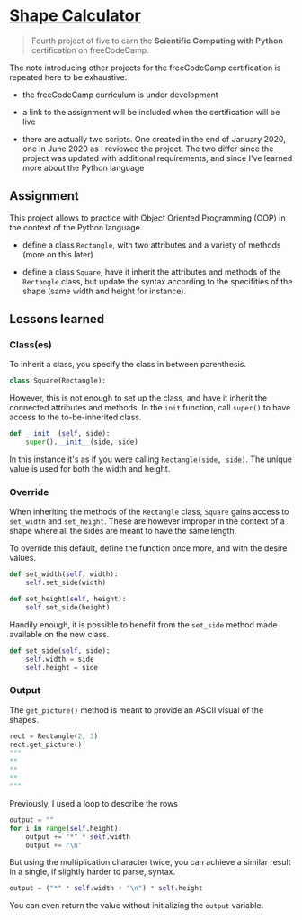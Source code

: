 # [Shape Calculator](https://repl.it/@borntofrappe/fcc-shape-calculator)

> Fourth project of five to earn the **Scientific Computing with Python** certification on freeCodeCamp.

The note introducing other projects for the freeCodeCamp certification is repeated here to be exhaustive:

- the freeCodeCamp curriculum is under development

- a link to the assignment will be included when the certification will be live

- there are actually two scripts. One created in the end of January 2020, one in June 2020 as I reviewed the project. The two differ since the project was updated with additional requirements, and since I've learned more about the Python language

## Assignment

This project allows to practice with Object Oriented Programming (OOP) in the context of the Python language.

- define a class `Rectangle`, with two attributes and a variety of methods (more on this later)

- define a class `Square`, have it inherit the attributes and methods of the `Rectangle` class, but update the syntax according to the specifities of the shape (same width and height for instance).

## Lessons learned

### Class(es)

To inherit a class, you specify the class in between parenthesis.

```py
class Square(Rectangle):
```

However, this is not enough to set up the class, and have it inherit the connected attributes and methods. In the `init` function, call `super()` to have access to the to-be-inherited class.

```py
def __init__(self, side):
    super().__init__(side, side)
```

In this instance it's as if you were calling `Rectangle(side, side)`. The unique value is used for both the width and height.

### Override

When inheriting the methods of the `Rectangle` class, `Square` gains access to `set_width` and `set_height`. These are however improper in the context of a shape where all the sides are meant to have the same length.

To override this default, define the function once more, and with the desire values.

```py
def set_width(self, width):
    self.set_side(width)

def set_height(self, height):
    self.set_side(height)
```

Handily enough, it is possible to benefit from the `set_side` method made available on the new class.

```py
def set_side(self, side):
    self.width = side
    self.height = side
```

### Output

The `get_picture()` method is meant to provide an ASCII visual of the shapes.

```py
rect = Rectangle(2, 3)
rect.get_picture()
"""
**
**
**
"""
```

Previously, I used a loop to describe the rows

```py
output = ""
for i in range(self.height):
    output += "*" * self.width
    output += "\n"
```

But using the multiplication character twice, you can achieve a similar result in a single, if slightly harder to parse, syntax.

```py
output = ("*" * self.width + "\n") * self.height
```

You can even return the value without initializing the `output` variable.
